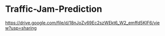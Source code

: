 # Traffic-Jam-Prediction
https://drive.google.com/file/d/18nJoZv69Ec2szWEkt6_W2_emffd5KIF6/view?usp=sharing
